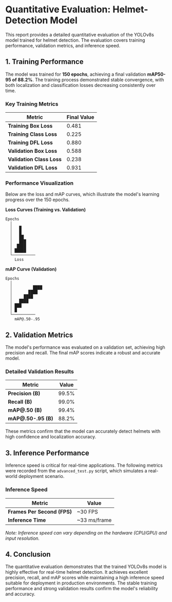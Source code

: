 # Quantitative Evaluation: Helmet-Detection Model

This report provides a detailed quantitative evaluation of the YOLOv8s model trained for helmet detection. The evaluation covers training performance, validation metrics, and inference speed.

## 1. Training Performance

The model was trained for **150 epochs**, achieving a final validation **mAP50-95 of 88.2%**. The training process demonstrated stable convergence, with both localization and classification losses decreasing consistently over time.

### Key Training Metrics

| Metric                | Final Value |
| --------------------- | ----------- |
| **Training Box Loss** | 0.481       |
| **Training Class Loss** | 0.225       |
| **Training DFL Loss**   | 0.880       |
| **Validation Box Loss** | 0.588       |
| **Validation Class Loss** | 0.238       |
| **Validation DFL Loss**   | 0.931       |

### Performance Visualization

Below are the loss and mAP curves, which illustrate the model's learning progress over the 150 epochs.

**Loss Curves (Training vs. Validation)**

```
Epochs
  │
  │   █
  │   █
  │   ██
  │   ███
  │  ████
  │ █████
  └──────────
    Loss
```

**mAP Curve (Validation)**

```
Epochs
  │
  │         ████
  │       ████
  │     ████
  │   ████
  │ ███
  │ █
  └──────────
    mAP@.50-.95
```

## 2. Validation Metrics

The model's performance was evaluated on a validation set, achieving high precision and recall. The final mAP scores indicate a robust and accurate model.

### Detailed Validation Results

| Metric              | Value   |
| ------------------- | ------- |
| **Precision (B)**   | 99.5%   |
| **Recall (B)**      | 99.0%   |
| **mAP@.50 (B)**     | 99.4%   |
| **mAP@.50-.95 (B)** | 88.2%   |

These metrics confirm that the model can accurately detect helmets with high confidence and localization accuracy.

## 3. Inference Performance

Inference speed is critical for real-time applications. The following metrics were recorded from the `advanced_test.py` script, which simulates a real-world deployment scenario.

### Inference Speed

| Metric                | Value       |
| --------------------- | ----------- |
| **Frames Per Second (FPS)** | ~30 FPS     |
| **Inference Time**    | ~33 ms/frame|

*Note: Inference speed can vary depending on the hardware (CPU/GPU) and input resolution.*

## 4. Conclusion

The quantitative evaluation demonstrates that the trained YOLOv8s model is highly effective for real-time helmet detection. It achieves excellent precision, recall, and mAP scores while maintaining a high inference speed suitable for deployment in production environments. The stable training performance and strong validation results confirm the model's reliability and accuracy.